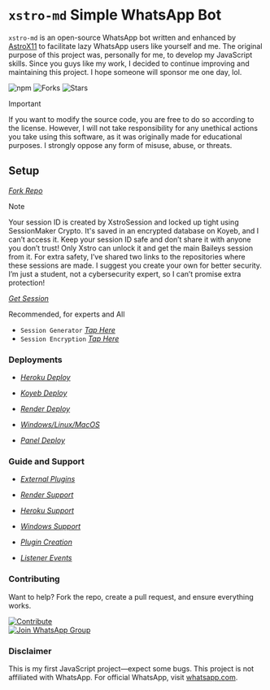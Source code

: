 # `xstro-md` Simple WhatsApp Bot

`xstro-md` is an open-source WhatsApp bot written and enhanced by [AstroX11](https://github.com/AstroX11) to facilitate lazy WhatsApp users like yourself and me. The original purpose of this project was, personally for me, to develop my JavaScript skills. Since you guys like my work, I decided to continue improving and maintaining this project. I hope someone will sponsor me one day, lol.

![npm](https://img.shields.io/npm/dm/xstro-utils)
![Forks](https://img.shields.io/github/forks/AstroX11/Xstro?style=social)
![Stars](https://img.shields.io/github/stars/AstroX11/Xstro?style=social)

> [!Important]
> If you want to modify the source code, you are free to do so according to the license. However, I will not take responsibility for any unethical actions you take using this software, as it was originally made for educational purposes. I strongly oppose any form of misuse, abuse, or threats.

## Setup

_[Fork Repo](https://github.com/AstroX11/Xstro/fork)_

> [!Note]
> Your session ID is created by XstroSession and locked up tight using SessionMaker Crypto. It's saved in an encrypted database on Koyeb, and I can’t access it. Keep your session ID safe and don’t share it with anyone you don’t trust! Only Xstro can unlock it and get the main Baileys session from it. For extra safety, I’ve shared two links to the repositories where these sessions are made. I suggest you create your own for better security. I’m just a student, not a cybersecurity expert, so I can’t promise extra protection!

_[Get Session](https://bit.ly/41mQBbY)_

Recommended, for experts and All

- `Session Generator` _[Tap Here](https://github.com/AstroX11/XstroSession)_
- `Session Encryption` _[Tap Here](https://github.com/AstroX11/session-maker-crypto)_

### Deployments

- _[Heroku Deploy](https://www.heroku.com/deploy?template=https://github.com/AstroX11/Xstro)_

- _[Koyeb Deploy](https://app.koyeb.com/services/deploy?type=git&builder=dockerfile&repository=https://github.com/AstroX11/Xstro&branch=master&name=xstro&env%5BSESSION_ID%5D=null&env%5BSUDO%5D=null&env%5BBOT_INFO%5D=αѕтяσχ11;χѕтяσ%20м∂&env%5BSTICKER_PACK%5D=мα∂є%20бу;χѕтяσ%20мυℓтι%20∂єνι¢є%20вσт&env%5BWARN_COUNT%5D=3&env%5BTIME_ZONE%5D=Africa/Lagos&env%5BDEBUG%5D=false)_

- _[Render Deploy](https://render.com/deploy?repo=https://github.com/AstroX11/Xstro)_

- _[Windows/Linux/MacOS](https://github.com/AstroX11/Xstro/archive/refs/heads/master.zip)_

- _[Panel Deploy](https://github.com/AstroX11/Xstro/wiki/Panel-Support)_

### Guide and Support

- _[External Plugins](https://github.com/AstroX11/Xstro/wiki/External-Plugins)_

- _[Render Support](https://github.com/AstroX11/Xstro/wiki/Render-Support)_

- _[Heroku Support](https://github.com/AstroX11/Xstro/wiki/Heroku-Support)_

- _[Windows Support](https://github.com/AstroX11/Xstro/wiki/Windows-Setup)_

- _[Plugin Creation](https://github.com/AstroX11/Xstro/wiki/Plugin-Creation)_

- _[Listener Events](https://github.com/AstroX11/Xstro/wiki/Create-Custom-Listener)_

### Contributing

Want to help? Fork the repo, create a pull request, and ensure everything works.

[![Contribute](https://img.shields.io/badge/CONTRIBUTE-black?style=for-the-badge&logo=github&logoColor=white)](https://github.com/AstroX11/Xstro/blob/master/.github/contributing.md)  
[![Join WhatsApp Group](https://img.shields.io/badge/Join_WhatsApp-black?style=for-the-badge&logo=whatsapp&logoColor=white)](https://chat.whatsapp.com/HIvICIvQ8hL4PmqBu7a2C6)

### Disclaimer

This is my first JavaScript project—expect some bugs. This project is not affiliated with WhatsApp. For official WhatsApp, visit [whatsapp.com](https://whatsapp.com).
